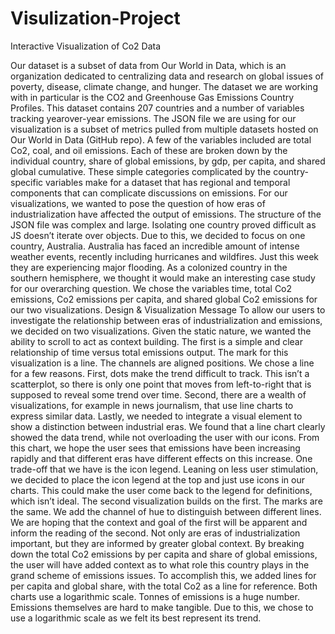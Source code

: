 # Visulization-Project
Interactive Visualization of Co2
Data
                                                                                                    
Our dataset is a subset of data from Our World in Data, which is an organization dedicated to
centralizing data and research on global issues of poverty, disease, climate change, and hunger.
The dataset we are working with in particular is the CO2 and Greenhouse Gas Emissions
Country Profiles. This dataset contains 207 countries and a number of variables tracking yearover-year emissions. The JSON file we are using for our visualization is a subset of metrics
pulled from multiple datasets hosted on Our World in Data (GitHub repo). A few of the
variables included are total Co2, coal, and oil emissions. Each of these are broken down by the
individual country, share of global emissions, by gdp, per capita, and shared global cumulative.
These simple categories complicated by the country-specific variables make for a dataset that has
regional and temporal components that can complicate discussions on emissions.
For our visualizations, we wanted to pose the question of how eras of industrialization have
affected the output of emissions. The structure of the JSON file was complex and large. Isolating
one country proved difficult as JS doesn’t iterate over objects. Due to this, we decided to focus
on one country, Australia. Australia has faced an incredible amount of intense weather events,
recently including hurricanes and wildfires. Just this week they are experiencing major flooding.
As a colonized country in the southern hemisphere, we thought it would make an interesting case 
study for our overarching question. We chose the variables time, total Co2 emissions, Co2
emissions per capita, and shared global Co2 emissions for our two visualizations.
Design & Visualization Message
To allow our users to investigate the relationship between eras of industrialization and emissions,
we decided on two visualizations. Given the static nature, we wanted the ability to scroll to act as
context building. The first is a simple and clear relationship of time versus total emissions
output. The mark for this visualization is a line. The channels are aligned positions. We
chose a line for a few reasons. First, dots make the trend difficult to track. This isn’t a scatterplot,
so there is only one point that moves from left-to-right that is supposed to reveal some trend over
time. Second, there are a wealth of visualizations, for example in news journalism, that use line
charts to express similar data. Lastly, we needed to integrate a visual element to show a
distinction between industrial eras. We found that a line chart clearly showed the data trend,
while not overloading the user with our icons. From this chart, we hope the user sees that
emissions have been increasing rapidly and that different eras have different effects on this
increase. One trade-off that we have is the icon legend. Leaning on less user stimulation, we
decided to place the icon legend at the top and just use icons in our charts. This could make the
user come back to the legend for definitions, which isn’t ideal.
The second visualization builds on the first. The marks are the same. We add the channel of hue
to distinguish between different lines. We are hoping that the context and goal of the first will be
apparent and inform the reading of the second. Not only are eras of industrialization important,
but they are informed by greater global context. By breaking down the total Co2 emissions by
per capita and share of global emissions, the user will have added context as to what role this
country plays in the grand scheme of emissions issues. To accomplish this, we added lines for
per capita and global share, with the total Co2 as a line for reference.
Both charts use a logarithmic scale. Tonnes of emissions is a huge number. Emissions
themselves are hard to make tangible. Due to this, we chose to use a logarithmic scale as we felt its best represent
its trend.
